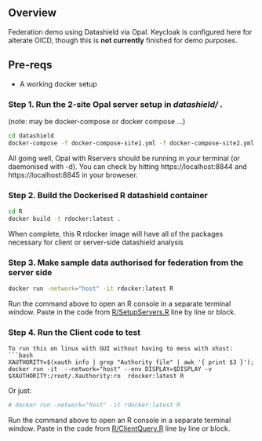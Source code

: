 
## Overview
Federation demo using Datashield via Opal.   Keycloak is configured here for alterate OICD, though this is **not currently** finished for demo purposes.

## Pre-reqs
- A working docker setup

### Step 1. Run the 2-site Opal server setup in *datashield/* .
(note: may be docker-compose or docker compose ...)
```bash
cd datashield
docker-compose -f docker-compose-site1.yml -f docker-compose-site2.yml up
```

All going well, Opal with Rservers should be running in your terminal (or daemonised with -d).  You can check by hitting https://localhost:8844 and https://localhost:8845 in your broweser.

### Step 2. Build the Dockerised R datashield container

```bash
cd R
docker build -t rdocker:latest .
```

When complete, this R rdocker image will have all of the packages necessary for client or server-side datashield analysis

### Step 3. Make sample data authorised for federation from the server side
```bash
docker run -network="host" -it rdocker:latest R
```

Run the command above to open an R console in a separate terminal window.   Paste in the code from [R/SetupServers.R](R/SetupServers.R) line by line or block.

### Step 4. Run the Client code to test
```
To run this on linux with GUI without having to mess with xhost:
```bash
XAUTHORITY=$(xauth info | grep "Authority file" | awk '{ print $3 }'); docker run -it  --network="host" --env DISPLAY=$DISPLAY -v $XAUTHORITY:/root/.Xauthority:ro  rdocker:latest R 
```
Or just:
```bash
# docker run -network="host" -it rdocker:latest R
```

Run the command above to open an R console in a separate terminal window.   Paste in the code from [R/ClientQuery.R](R/ClientQuery.R) line by line or block.

